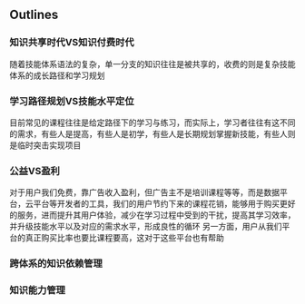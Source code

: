 ## Outlines

### 知识共享时代VS知识付费时代
随着技能体系语法的复杂，单一分支的知识往往是被共享的，收费的则是复杂技能体系的成长路径和学习规划

### 学习路径规划VS技能水平定位
目前常见的课程往往是给定路径下的学习与练习，而实际上，学习者往往有这不同的需求，有些人是提高，有些人是初学，有些人是长期规划掌握新技能，有些人则是临时突击实现项目

### 公益VS盈利
对于用户我们免费，靠广告收入盈利，但广告主不是培训课程等等，而是数据平台，云平台等开发者的工具，我们的用户节约下来的课程花销，能够用于购买更好的服务，进而提升其用户体验，减少在学习过程中受到的干扰，提高其学习效率，并升级技能水平以及对应的需求水平，形成良性的循环
另一方面，用户从我们平台的真正购买比率也要比课程要高，这对于这些平台也有帮助

### 跨体系的知识依赖管理

### 知识能力管理
